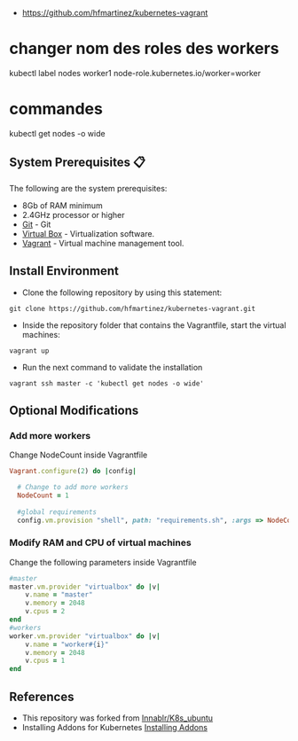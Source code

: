 + https://github.com/hfmartinez/kubernetes-vagrant

# changer nom des roles des workers

kubectl label nodes worker1 node-role.kubernetes.io/worker=worker

# commandes 
kubectl get nodes -o wide

## System Prerequisites 📋

The following are the system prerequisites:

* 8Gb of RAM minimum
* 2.4GHz processor or higher
* [Git](https://git-scm.com/downloads) - Git
* [Virtual Box](https://www.virtualbox.org/wiki/Downloads) - Virtualization software.
* [Vagrant](https://www.vagrantup.com/downloads.html) - Virtual machine management tool.

## Install Environment

- Clone the following repository by using this statement:
```
git clone https://github.com/hfmartinez/kubernetes-vagrant.git
```

- Inside the repository folder that contains the Vagrantfile, start the virtual machines: 
```
vagrant up
```

- Run the next command to validate the installation
```
vagrant ssh master -c 'kubectl get nodes -o wide'
```
## Optional Modifications
### Add more workers 
Change NodeCount inside Vagrantfile
```ruby
Vagrant.configure(2) do |config|

  # Change to add more workers
  NodeCount = 1
  
  #global requirements
  config.vm.provision "shell", path: "requirements.sh", :args => NodeCount
```
### Modify RAM and CPU of virtual machines
Change the following parameters inside Vagrantfile
```ruby
#master
master.vm.provider "virtualbox" do |v|
    v.name = "master"
    v.memory = 2048
    v.cpus = 2
end
#workers
worker.vm.provider "virtualbox" do |v|
    v.name = "worker#{i}"
    v.memory = 2048
    v.cpus = 1
end
```
## References
* This repository was forked from [Innablr/K8s_ubuntu](https://github.com/Innablr/k8s_ubuntu)
* Installing Addons for Kubernetes [Installing Addons](https://kubernetes.io/docs/concepts/cluster-administration/addons/)